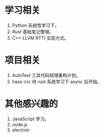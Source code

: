 # 学习相关

1. Python 系统性学习下。
2. Rust 基础笔记整理。
3. C++ LLVM RTTI 实现方式。

# 项目相关

1. AutoTest 工具代码梳理重构计划。
2. hass-crc 待 rust 系统学习下 async 后开始。

# 其他感兴趣的

1. JavaScript 学习。
2. node.js
3. electron

